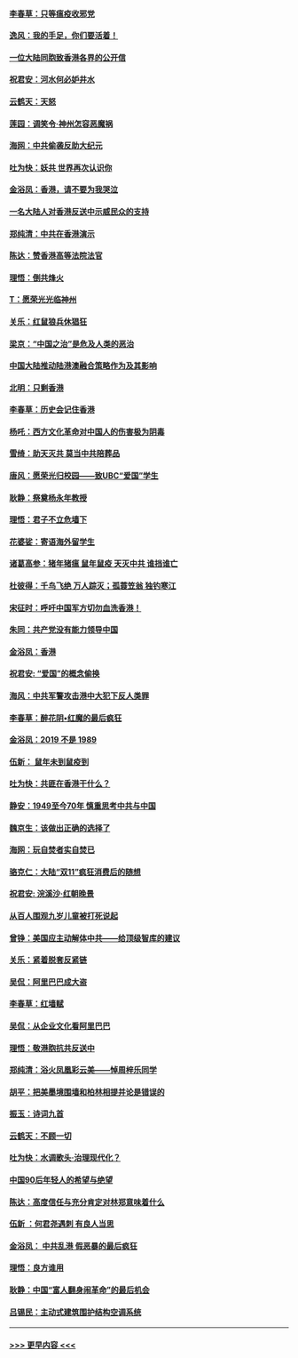 #### [李春草：只等瘟疫收邪党](../pages/nsc993/n11677308.md?t=11242133) 
#### [逸风：我的手足，你们要活着！](../pages/nsc993/n11676352.md?t=11242133) 
#### [一位大陆同胞致香港各界的公开信](../pages/nsc993/n11675761.md?t=11242133) 
#### [祝君安：河水何必妒井水](../pages/nsc993/n11675746.md?t=11242133) 
#### [云鹤天：天怒](../pages/nsc993/n11675718.md?t=11242133) 
#### [莲园：调笑令‧神州怎容恶魔祸](../pages/nsc993/n11675648.md?t=11242133) 
#### [海网：中共偷袭反助大纪元](../pages/nsc993/n11673515.md?t=11242133) 
#### [吐为快：妖共 世界再次认识你](../pages/nsc993/n11673506.md?t=11242133) 
#### [金浴凤：香港，请不要为我哭泣](../pages/nsc993/n11673248.md?t=11242133) 
#### [一名大陆人对香港反送中示威民众的支持](../pages/nsc993/n11672615.md?t=11242133) 
#### [郑纯清：中共在香港演示](../pages/nsc993/n11670539.md?t=11242133) 
#### [陈达：赞香港高等法院法官](../pages/nsc993/n11669542.md?t=11242133) 
#### [理悟：倒共烽火](../pages/nsc993/n11668844.md?t=11242133) 
#### [T：愿荣光光临神州](../pages/nsc993/n11668421.md?t=11242133) 
#### [关乐：红鼠狼兵休猖狂](../pages/nsc993/n11668378.md?t=11242133) 
#### [梁京：“中国之治”是危及人类的恶治](../pages/nsc993/n11668328.md?t=11242133) 
#### [中国大陆推动陆港澳融合策略作为及其影响](../pages/nsc993/n11668157.md?t=11242133) 
#### [北明：只剩香港](../pages/nsc993/n11668002.md?t=11242133) 
#### [李春草：历史会记住香港](../pages/nsc993/n11667927.md?t=11242133) 
#### [杨吒：西方文化革命对中国人的伤害极为阴毒](../pages/nsc993/n11664521.md?t=11242133) 
#### [雪绮：助天灭共 莫当中共陪葬品](../pages/nsc993/n11662650.md?t=11242133) 
#### [唐风：愿荣光归校园——致UBC“爱国”学生](../pages/nsc993/n11662194.md?t=11242133) 
#### [耿静：祭奠杨永年教授](../pages/nsc993/n11662514.md?t=11242133) 
#### [理悟：君子不立危墙下](../pages/nsc993/n11662172.md?t=11242133) 
#### [花婆娑：寄语海外留学生](../pages/nsc993/n11662121.md?t=11242133) 
#### [诸葛高参：猪年猪瘟 鼠年鼠疫 天灭中共 谁挡谁亡](../pages/nsc993/n11661980.md?t=11242133) 
#### [杜彼得：千鸟飞绝 万人踪灭；孤蓑笠翁 独钓寒江](../pages/nsc993/n11661170.md?t=11242133) 
#### [宋征时：呼吁中国军方切勿血洗香港！](../pages/nsc993/n11415318.md?t=11242133) 
#### [朱同：共产党没有能力领导中国](../pages/nsc993/n11660421.md?t=11242133) 
#### [金浴凤：香港](../pages/nsc993/n11660419.md?t=11242133) 
#### [祝君安: “爱国”的概念偷换](../pages/nsc993/n11659706.md?t=11242133) 
#### [海风：中共军警攻击港中大犯下反人类罪](../pages/nsc993/n11659632.md?t=11242133) 
#### [李春草：醉花阴•红魔的最后疯狂](../pages/nsc993/n11659287.md?t=11242133) 
#### [金浴凤：2019 不是 1989](../pages/nsc993/n11657663.md?t=11242133) 
#### [伍新： 鼠年未到鼠疫到](../pages/nsc993/n11655098.md?t=11242133) 
#### [吐为快：共匪在香港干什么？](../pages/nsc993/n11654891.md?t=11242133) 
#### [静安：1949至今70年 慎重思考中共与中国](../pages/nsc993/n11651244.md?t=11242133) 
#### [魏京生：该做出正确的选择了](../pages/nsc993/n11653084.md?t=11242133) 
#### [海网：玩自焚者实自焚已](../pages/nsc993/n11652423.md?t=11242133) 
#### [骆克仁：大陆“双11”疯狂消费后的随想](../pages/nsc993/n11652305.md?t=11242133) 
#### [祝君安: 浣溪沙·红朝晚景](../pages/nsc993/n11652258.md?t=11242133) 
#### [从百人围观九岁儿童被打死说起](../pages/nsc993/n11651030.md?t=11242133) 
#### [曾铮：美国应主动解体中共——给顶级智库的建议](../pages/nsc993/n11649888.md?t=11242133) 
#### [关乐：紧着脱套反紧链](../pages/nsc993/n11649069.md?t=11242133) 
#### [吴侃：阿里巴巴成大盗](../pages/nsc993/n11645523.md?t=11242133) 
#### [李春草：红墙赋](../pages/nsc993/n11646389.md?t=11242133) 
#### [吴侃：从企业文化看阿里巴巴](../pages/nsc993/n11645476.md?t=11242133) 
#### [理悟：敬港胞抗共反送中](../pages/nsc993/n11645466.md?t=11242133) 
#### [郑纯清：浴火凤凰彩云美——悼周梓乐同学](../pages/nsc993/n11645155.md?t=11242133) 
#### [胡平：把美墨境围墙和柏林相提并论是错误的](../pages/nsc993/n11645134.md?t=11242133) 
#### [振玉：诗词九首](../pages/nsc993/n11644081.md?t=11242133) 
#### [云鹤天：不顾一切](../pages/nsc993/n11643508.md?t=11242133) 
#### [吐为快：水调歌头·治理现代化？](../pages/nsc993/n11643485.md?t=11242133) 
#### [中国90后年轻人的希望与绝望](../pages/nsc993/n11642317.md?t=11242133) 
#### [陈达：高度信任与充分肯定对林郑意味着什么](../pages/nsc993/n11641441.md?t=11242133) 
#### [伍新 ：何君尧遇刺 有良人当思](../pages/nsc993/n11641503.md?t=11242133) 
#### [金浴凤： 中共乱港  假恶暴的最后疯狂](../pages/nsc993/n11641495.md?t=11242133) 
#### [理悟：良方谁用](../pages/nsc993/n11641463.md?t=11242133) 
#### [耿静：中国“富人翻身闹革命”的最后机会](../pages/nsc993/n11640655.md?t=11242133) 
#### [吕锡民：主动式建筑围护结构空调系统](../pages/nsc993/n11640168.md?t=11242133) 

----
#### [ >>> 更早内容 <<< ](../indexes/nsc993-earlier.md)
